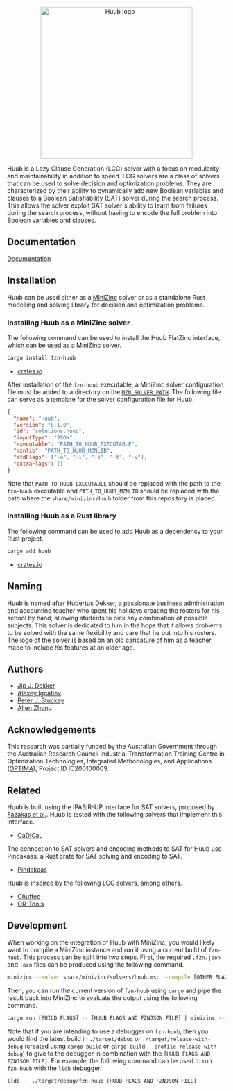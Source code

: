 <p align="center">
  <img
    src="https://dekker.one/_next/static/media/huub.8da5f34e.svg"
    alt="Huub logo"
    height="350px">
</p>

Huub is a Lazy Clause Generation (LCG) solver with a focus on modularity and maintainability in addition to speed.
LCG solvers are a class of solvers that can be used to solve decision and optimization problems.
They are characterized by their ability to dynamically add new Boolean variables and clauses to a Boolean Satisfiability (SAT) solver during the search process.
This allows the solver exploit SAT solver's ability to learn from failures during the search process, without having to encode the full problem into Boolean variables and clauses.

## Documentation

[Documentation](https://docs.rs/huub/latest/huub/)

## Installation

Huub can be used either as a [MiniZinc](https://www.minizinc.org/) solver or as a standalone Rust modelling and solving library for decision and optimization problems.

### Installing Huub as a MiniZinc solver

The following command can be used to install the Huub FlatZinc interface, which can be used as a MiniZinc solver.

```bash
cargo install fzn-huub
```

- [crates.io](https://crates.io/crates/fzn-huub)

After installation of the `fzn-huub` executable, a MiniZinc solver configuration file must be added to a directory on the [`MZN_SOLVER_PATH`](https://www.minizinc.org/doc-latest/en/fzn-spec.html#solver-configuration-files).
The following file can serve as a template for the solver configuration file for Huub.

```json
{
  "name": "Huub",
  "version": "0.1.0",
  "id": "solutions.huub",
  "inputType": "JSON",
  "executable": "PATH_TO_HUUB_EXECUTABLE",
  "mznlib": "PATH_TO_HUUB_MZNLIB",
  "stdFlags": ["-a", "-i", "-s", "-t", "-v"],
  "extraFlags": []
}
```

Note that `PATH_TO_HUUB_EXECUTABLE` should be replaced with the path to the `fzn-huub` executable and `PATH_TO_HUUB_MZNLIB` should be replaced with the path where the `share/minizinc/huub` folder from this repository is placed.

### Installing Huub as a Rust library

The following command can be used to add Huub as a dependency to your Rust project.

```bash
cargo add huub
```

- [crates.io](https://crates.io/crates/huub)

## Naming

Huub is named after Hubertus Dekker, a passionate business administration and accounting teacher who spent his holidays creating the rosters for his school by hand, allowing students to pick any combination of possible subjects.
This solver is dedicated to him in the hope that it allows problems to be solved with the same flexibility and care that he put into his rosters.
The logo of the solver is based on an old caricature of him as a teacher, made to include his features at an older age.

## Authors

- [Jip J. Dekker](https://dekker.one/)
- [Alexey Ignatiev](https://alexeyignatiev.github.io/)
- [Peter J. Stuckey](https://research.monash.edu/en/persons/peter-stuckey)
- [Allen Zhong](https://research.monash.edu/en/persons/allen-zhong)

## Acknowledgements

This research was partially funded by the Australian Government through the Australian Research Council Industrial Transformation Training Centre in Optimization Technologies, Integrated Methodologies, and Applications ([OPTIMA](https://optima.org.au)), Project ID IC200100009.

## Related

Huub is built using the IPASIR-UP interface for SAT solvers, proposed by [Fazakas et al.](https://doi.org/10.4230/LIPIcs.SAT.2023.8).
Huub is tested with the following solvers that implement this interface.

- [CaDiCaL](https://github.com/arminbiere/cadical)

The connection to SAT solvers and encoding methods to SAT for Huub use Pindakaas, a Rust crate for SAT solving and encoding to SAT.

- [Pindakaas](https://github.com/pindakaashq/pindakaas)

Huub is inspired by the following LCG solvers, among others.

- [Chuffed](https://github.com/chuffed/chuffed)
- [OR-Tools](https://github.com/google/or-tools)

## Development

When working on the integration of Huub with MiniZinc, you would likely want to compile a MiniZinc instance and run it using a current build of `fzn-huub`.
This process can be split into two steps.
First, the required `.fzn.json` and `.ozn` files can be produced using the following command.

```sh
minizinc --solver share/minizinc/solvers/huub.msc --compile [OTHER FLAGS AND INSTANCE FILES]
```

Then, you can run the current version of `fzn-huub` using `cargo` and pipe the result back into MiniZinc to evaluate the output using the following command.

```sh
cargo run [BUILD FLAGS] -- [HUUB FLAGS AND FZNJSON FILE] | minizinc --ozn-file [OZN FILE]
```

Note that if you are intending to use a debugger on `fzn-huub`, then you would find the latest build in `./target/debug` or `./target/release-with-debug` (created using `cargo build` or `cargo build --profile release-with-debug`) to give to the debugger in combination with the `[HUUB FLAGS AND FZNJSON FILE]`.
For example, the following command can be used to run `fzn-huub` with the `lldb` debugger.

```sh
lldb -- ./target/debug/fzn-huub [HUUB FLAGS AND FZNJSON FILE]
```
